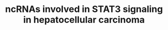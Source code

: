 ---
annotations:
- id: CL:0000034
  parent: stem cell
  type: Cell Type Ontology
  value: stem cell
- id: DOID:684
  parent: disease of cellular proliferation
  type: Disease Ontology
  value: hepatocellular carcinoma
- id: PW:0000367
  parent: signaling pathway
  type: Pathway Ontology
  value: altered Jak-Stat signaling pathway
- id: PW:0000605
  parent: disease pathway
  type: Pathway Ontology
  value: cancer pathway
- id: CL:0000182
  parent: native cell
  type: Cell Type Ontology
  value: hepatocyte
authors:
- Khanspers
- Fehrhart
- Eweitz
citedin:
- link: PMC11930991
  title: A bioinformatics approach combined with experimental validation analyzes
    the efficacy of azithromycin in treating SARS-CoV-2 infection in patients with
    IPF and COPD (2025)
communities:
- CPTAC
- ExRNA
description: This pathway describes the influence of ncRNAs on the STAT3 pathway in
  hepatocellular carcinoma. The model is based on Fig 4 in Klingenberg et al.
last-edited: 2024-07-28
ndex: ca52f37c-8b6a-11eb-9e72-0ac135e8bacf
organisms:
- Homo sapiens
redirect_from:
- /index.php/Pathway:WP4337
- /instance/WP4337
- /instance/WP4337_r134811
revision: r134811
schema-jsonld:
- '@context': https://schema.org/
  '@id': https://wikipathways.github.io/pathways/WP4337.html
  '@type': Dataset
  creator:
    '@type': Organization
    name: WikiPathways
  description: This pathway describes the influence of ncRNAs on the STAT3 pathway
    in hepatocellular carcinoma. The model is based on Fig 4 in Klingenberg et al.
  keywords:
  - IL11
  - IL11RA
  - IL6
  - IL6R
  - IL6ST
  - JAK1
  - JAK2
  - JAK3
  - MIR200A
  - MIR200B
  - MIR200C
  - MIR21
  - NFKB1
  - RELA
  - SOX4
  - STAT3
  - UCA1
  - ZEB1
  license: CC0
  name: ncRNAs involved in STAT3 signaling in hepatocellular carcinoma
seo: CreativeWork
title: ncRNAs involved in STAT3 signaling in hepatocellular carcinoma
wpid: WP4337
---
